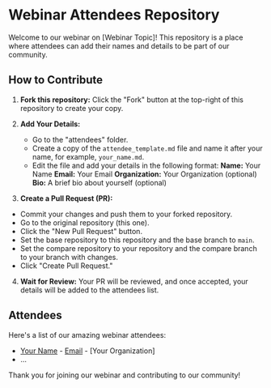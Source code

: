 # Webinar Attendees Repository

Welcome to our webinar on [Webinar Topic]! This repository is a place where attendees can add their names and details to be part of our community.

## How to Contribute

1. **Fork this repository:** Click the "Fork" button at the top-right of this repository to create your copy.

2. **Add Your Details:**

   - Go to the "attendees" folder.
   - Create a copy of the `attendee_template.md` file and name it after your name, for example, `your_name.md`.
   - Edit the file and add your details in the following format:
**Name:** Your Name
**Email:** Your Email
**Organization:** Your Organization (optional)
**Bio:** A brief bio about yourself (optional)

3. **Create a Pull Request (PR):**

- Commit your changes and push them to your forked repository.
- Go to the original repository (this one).
- Click the "New Pull Request" button.
- Set the base repository to this repository and the base branch to `main`.
- Set the compare repository to your repository and the compare branch to your branch with changes.
- Click "Create Pull Request."

4. **Wait for Review:** Your PR will be reviewed, and once accepted, your details will be added to the attendees list.

## Attendees

Here's a list of our amazing webinar attendees:

- [Your Name](attendees/your_name.md) - [Email](mailto:your.email@example.com) - [Your Organization]
- ...

Thank you for joining our webinar and contributing to our community!
